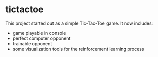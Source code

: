 # tictactoe

This project started out as a simple Tic-Tac-Toe game. 
It now includes:
- game playable in console
- perfect computer opponent
- trainable opponent
- some visualization tools for the reinforcement learning process
